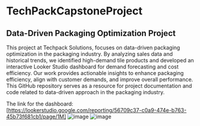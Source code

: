 # TechPackCapstoneProject
## Data-Driven Packaging Optimization Project

This project at Techpack Solutions, focuses on data-driven packaging optimization in the packaging industry. By analyzing sales data and historical trends, we identified high-demand tile products and developed an interactive Looker Studio dashboard for demand forecasting and cost efficiency. Our work provides actionable insights to enhance packaging efficiency, align with customer demands, and improve overall performance. This GitHub repository serves as a resource for project documentation and code related to data-driven approach in the packaging industry.

The link for the dashboard: [https://lookerstudio.google.com/reporting/56709c37-c0a9-474e-b763-45b73f681cb1/page/1M]
![image](https://github.com/Mana120/TechPackCapstoneProject/assets/90771545/0124a0b0-4ce1-4234-8c01-65f08932d856)
![image](https://github.com/Mana120/TechPackCapstoneProject/assets/90771545/53977beb-d14f-48b7-ae79-84e808b21a79)


